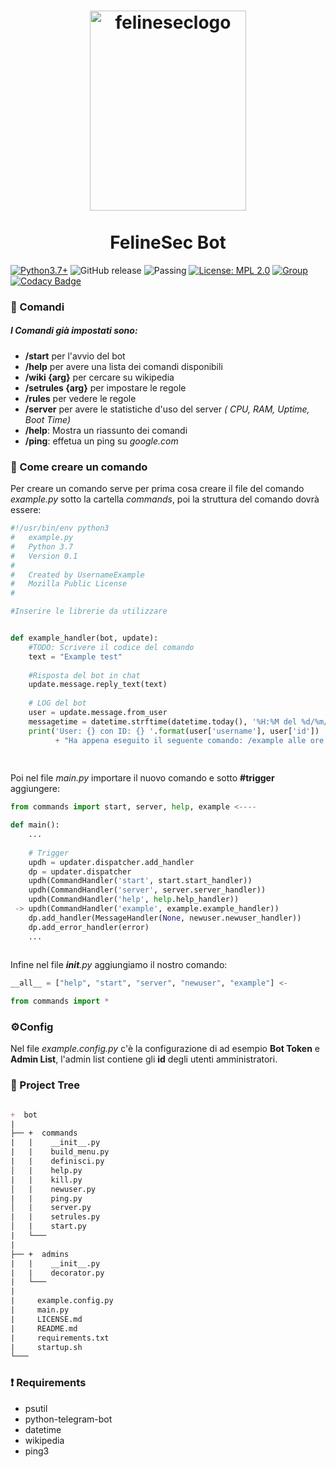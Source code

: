 <h1 align="center">
  <a>
    <img alt="felineseclogo" src="https://firebasestorage.googleapis.com/v0/b/project-web-test-server.appspot.com/o/img%2Flogo.svg.png?alt=media&token=8c4c791a-1d8d-40c4-9036-fedd11f7afae" width="250" height="320">
  </a>
  <br><br> FelineSec Bot <br>
</h1>

[![Python3.7+](https://img.shields.io/badge/Python-3.7%2B-green.svg)](https://www.python.org/downloads) ![GitHub release](https://img.shields.io/github/release-pre/Felinesec/FelineSec-Bot.svg?color=blue&style=popout) ![Passing](https://img.shields.io/badge/Build-Passing-brightgreen.svg) [![License: MPL 2.0](https://img.shields.io/badge/License-MPL%202.0-brightgreen.svg)](https://opensource.org/licenses/MPL-2.0) [![Group](https://img.shields.io/badge/Group-%40FelineSec-blue.svg)](https://t.me/FelineSec) [![Codacy Badge](https://api.codacy.com/project/badge/Grade/95904091c7e24a16a0a68c88a344b15e)](https://www.codacy.com/app/Felinesec/FelineSec-Bot?utm_source=github.com&amp;utm_medium=referral&amp;utm_content=Felinesec/FelineSec-Bot&amp;utm_campaign=Badge_Grade)



### :thought_balloon: ​Comandi

##### I Comandi già impostati sono:

+ **/start** per l'avvio del bot
+ **/help** per avere una lista dei comandi disponibili
+ **/wiki {arg}** per cercare su wikipedia
+ **/setrules {arg}** per impostare le regole
+ **/rules** per vedere le regole
+ **/server** per avere le statistiche d'uso del server _( CPU, RAM, Uptime, Boot Time)_
+ **/help**: Mostra un riassunto dei comandi
+ **/ping**: effetua un ping su *google.com*


### :memo: Come creare un comando

Per creare un comando serve per prima cosa creare il file del comando _example.py_ sotto la cartella _commands_, poi la struttura del comando dovrà essere:



```python
#!/usr/bin/env python3
#   example.py
#   Python 3.7
#   Version 0.1
#
#   Created by UsernameExample
#   Mozilla Public License
#

#Inserire le librerie da utilizzare


def example_handler(bot, update):
    #TODO: Scrivere il codice del comando
    text = "Example test"
    
    #Risposta del bot in chat
    update.message.reply_text(text)
    
    # LOG del bot
    user = update.message.from_user
    messagetime = datetime.strftime(datetime.today(), '%H:%M del %d/%m/%Y')
    print('User: {} con ID: {} '.format(user['username'], user['id'])
          + "Ha appena eseguito il seguente comando: /example alle ore " + messagetime)
    
 
```

Poi nel file _main.py_ importare il nuovo comando e sotto **#trigger** aggiungere:

```python
from commands import start, server, help, example <----

def main():
    ...
    
    # Trigger
    updh = updater.dispatcher.add_handler
    dp = updater.dispatcher
    updh(CommandHandler('start', start.start_handler))
    updh(CommandHandler('server', server.server_handler))
    updh(CommandHandler('help', help.help_handler))
 -> updh(CommandHandler('example', example.example_handler))  
    dp.add_handler(MessageHandler(None, newuser.newuser_handler))
    dp.add_error_handler(error)
    ...
   
```

Infine nel file *__init__.py* aggiungiamo il nostro comando:

```python
__all__ = ["help", "start", "server", "newuser", "example"] <-

from commands import *
```

### :gear: ​Config

Nel file _example.config.py_ c'è la configurazione di ad esempio **Bot Token** e **Admin List**, l'admin list contiene gli **id** degli utenti amministratori.

### :open_file_folder: ​Project Tree

```markdown

+  bot
|
├── +  commands
|   |    __init__.py
|   |    build_menu.py
|   |    definisci.py
│   |    help.py
|   |    kill.py
│   |    newuser.py
|   |    ping.py
│   |    server.py
|   |    setrules.py
│   |    start.py
|   └───
|
├── +  admins
|   |    __init__.py
|   |    decorator.py
|   └───
| 
|     example.config.py
|     main.py
|     LICENSE.md
|     README.md
|     requirements.txt
|     startup.sh
└───

```

### :heavy_exclamation_mark: Requirements

+ psutil
+ python-telegram-bot
+ datetime
+ wikipedia
+ ping3



